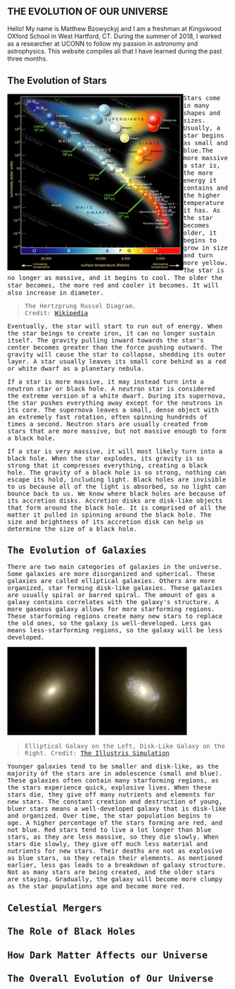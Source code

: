 ## THE EVOLUTION OF OUR UNIVERSE
Hello! My name is Matthew Bzowyckyj and I am a freshman at Kingswood OXford School in West Hartford, CT. During the summer of 2018, I worked as a researcher at UCONN to follow my passion in astronomy and astrophysics. This website compiles all that I have learned during the past three months. 

## The Evolution of Stars
<kbd>
<img align="left" src="Hertzsprung-Russel_Diagram.png" width = "400" height = "400"> 
<kbd>
   Stars come in many shapes and sizes. Usually, a star begins as small and blue.The more massive a star is, the more energy it contains and the higher temperature it has. As the star becomes older, it begins to grow in size and turn more yellow. The star is no longer as massive, and it begins to cool. The older the star becomes, the more red and cooler it becomes. It will also increase in diameter.

 > The Hertzprung Russel Diagram.    
 Credit: [Wikipedia](https://www.wikipedia.org/)
  
  Eventually, the star will start to run out of energy. When the star beings to create iron, it can no longer sustain itself. The gravity pulling inward towards the star's center becomes greater than the force pushing outward. The gravity will cause the star to collapse, shedding its outer layer. A star usually leaves its small core behind as a red or white dwarf as a planetary nebula.
  

  
  
   If a star is more massive, it may instead turn into a neutron star or black hole. A neutron star is considered the extreme version of a white dwarf. During its supernova, the star pushes everything away except for the neutrons in its core. The supernova leaves a small, dense object with an extremely fast rotation, often spinning hundreds of times a second. Neutron stars are usually created from stars that are more massive, but not massive enough to form a black hole.
  
  If a star is very massive, it will most likely turn into a black hole. When the star explodes, its gravity is so strong that it compresses everything, creating a black hole. The gravity of a black hole is so strong, nothing can escape its hold, including light. Black holes are invisible to us because all of the light is absorbed, so no light can bounce back to us. We know where black holes are because of its accretion disks. Accretion disks are disk-like objects that form around the black hole. It is comprised of all the matter it pulled in spinning around the black hole. The size and brightness of its accretion disk can help us determine the size of a black hole.
  
## The Evolution of Galaxies

 There are two main categories of galaxies in the universe. Some galaxies are more disorganized and spherical. These galaxies are called elliptical galaxies. Others are more organized, star forming disk-like galaxies. These galaxies are usually spiral or barred spiral. The amount of gas a galaxy contains correlates with the galaxy's structure. A more gaseous galaxy allows for more starforming regions. These starforming regions create many new stars to replace the old ones, so the galaxy is well-developed. Less gas means less-starforming regions, so the galaxy will be less developed.
 
<img src = "182233.png" width = "200" height = "200"> <img src = "226317.png" width = "200" height = "200">
> Elliptical Galaxy on the Left, Disk-Like Galaxy on the Right.   Credit: [The Illustris Simulation](http://www.illustris-project.org/)                        

Younger galaxies tend to be smaller and disk-like, as the majority of the stars are in adolescence (small and blue). These galaxies often contain many starforming regions, as the stars experience quick, explosive lives. When these stars die, they give off many nutrients and elements for new stars. The constant creation and destruction of young, bluer stars means a well-developed galaxy that is disk-like and organized. Over time, the star population begins to age. A higher percentage of the stars forming are red, and not blue. Red stars tend to live a lot longer than blue stars, as they are less massive, so they die slowly. When stars die slowly, they give off much less material and nutrients for new stars. Their deaths are not as explosive as blue stars, so they retain their elements. As mentioned earlier, less gas leads to a breakdown of galaxy structure. Not as many stars are being created, and the older stars are staying. Gradually, the galaxy will become more clumpy as the star populations age and become more red. 
  
## Celestial Mergers

  
## The Role of Black Holes

## How Dark Matter Affects our Universe

## The Overall Evolution of Our Universe
